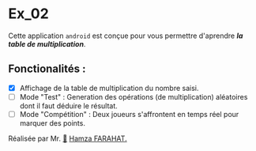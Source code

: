 # Ex_02
Cette application ` android ` est conçue pour vous permettre d'aprendre _**la table de multiplication**_.

## Fonctionalités :

- [x] Affichage de la table de multiplication du nombre saisi.
- [ ] Mode "Test" : Generation des opérations (de multiplication) aléatoires dont il faut déduire le résultat.
- [ ] Mode "Compétition" : Deux joueurs s'affrontent en temps réel pour marquer des points.

Réalisée par Mr. [:link:](https://github.com/hamzaft1) <ins>Hamza FARAHAT.</ins>
